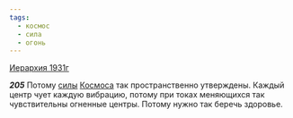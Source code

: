 ```yaml
---
tags:
  - космос
  - сила
  - огонь
---
```


[Иерархия 1931г](/agni/1931)

___205___
Потому [силы](/tag/#сила) [Космоса](/tag/#космос) так пространственно утверждены. Каждый центр чует каждую вибрацию, потому при токах меняющихся так чувствительны огненные центры. Потому нужно так беречь здоровье.   

